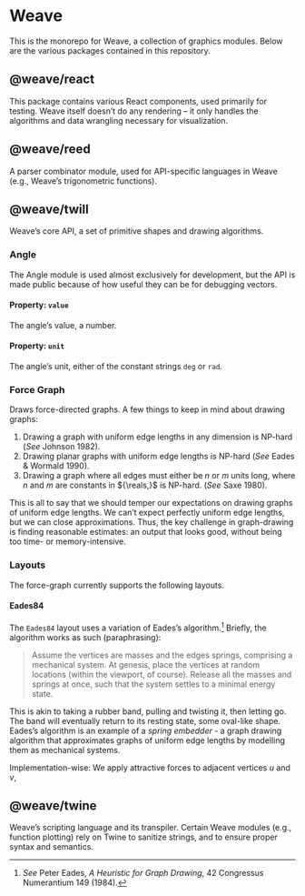 # Weave

This is the monorepo for Weave, a collection of graphics modules. Below are the various packages
contained in this repository.

## @weave/react

This package contains various React components, used primarily for testing. Weave itself doesn’t do
any rendering – it only handles the algorithms and data wrangling necessary for visualization.

## @weave/reed
A parser combinator module, used for API-specific languages in Weave (e.g., Weave’s trigonometric
functions).

## @weave/twill
Weave’s core API, a set of primitive shapes and drawing algorithms.

### Angle
The Angle module is used almost exclusively for development, but the API is made public because of
how useful they can be for debugging vectors.

#### Property: `value`
The angle’s value, a number.

#### Property: `unit`
The angle’s unit, either of the constant strings `deg` or `rad`.

### Force Graph
Draws force-directed graphs. A few things to keep in mind about drawing graphs:

1. Drawing a graph with uniform edge lengths in any dimension is NP-hard (_See_ Johnson 1982).
2. Drawing planar graphs with uniform edge lengths is NP-hard (_See_ Eades & Wormald 1990).
3. Drawing a graph where all edges must either be ${n}$ or ${m}$ units long, where ${n}$ and ${m}$ are constants in ${\reals,}$ is NP-hard. (_See_ Saxe 1980).

This is all to say that we should temper our expectations on drawing graphs of uniform edge lengths. We can’t expect perfectly uniform edge lengths, but we can close approximations. Thus, the key challenge in graph-drawing is finding reasonable estimates: an output that looks good, without being too time- or memory-intensive.

### Layouts
The force-graph currently supports the following layouts.

#### Eades84
The `Eades84` layout uses a variation of Eades’s algorithm.[^1] Briefly, the algorithm works as such (paraphrasing):

> Assume the vertices are masses and the edges springs, comprising a mechanical system. At genesis, place the vertices at random locations (within the viewport, of course). Release all the masses and springs at once, such that the system settles to a minimal energy state.

This is akin to taking a rubber band, pulling and twisting it, then letting go. The band will eventually return to its resting state, some oval-like shape. Eades’s algorithm is an example of a _spring embedder_ - a graph drawing algorithm that approximates graphs of uniform edge lengths by modelling them as mechanical systems.

[^1]: _See_ Peter Eades, _A Heuristic for Graph Drawing_, 42 Congressus Numerantium 149 (1984).

Implementation-wise: We apply attractive forces to adjacent vertices ${u}$ and ${v,}$ 

## @weave/twine
Weave’s scripting language and its transpiler. Certain Weave modules (e.g., function plotting) rely
on Twine to sanitize strings, and to ensure proper syntax and semantics.
